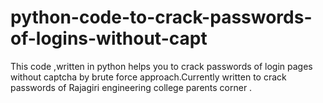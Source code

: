 # python-code-to-crack-passwords-of-logins-without-capt
This code ,written in python helps you to crack passwords of login pages without captcha by brute force approach.Currently written to crack passwords of Rajagiri engineering college parents corner .
